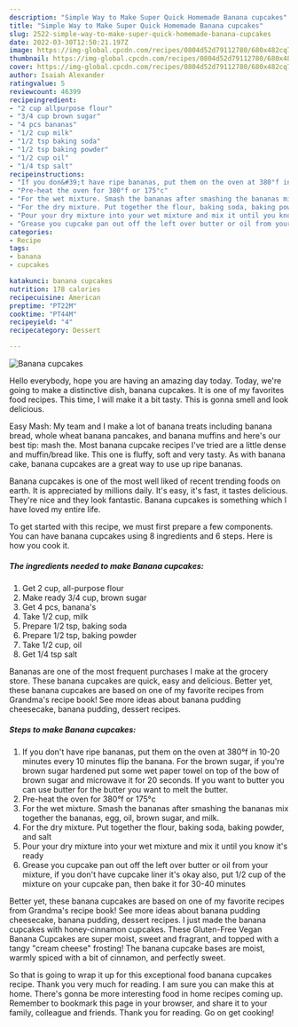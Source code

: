 ```yaml
---
description: "Simple Way to Make Super Quick Homemade Banana cupcakes"
title: "Simple Way to Make Super Quick Homemade Banana cupcakes"
slug: 2522-simple-way-to-make-super-quick-homemade-banana-cupcakes
date: 2022-03-30T12:50:21.197Z
image: https://img-global.cpcdn.com/recipes/0804d52d79112780/680x482cq70/banana-cupcakes-recipe-main-photo.jpg
thumbnail: https://img-global.cpcdn.com/recipes/0804d52d79112780/680x482cq70/banana-cupcakes-recipe-main-photo.jpg
cover: https://img-global.cpcdn.com/recipes/0804d52d79112780/680x482cq70/banana-cupcakes-recipe-main-photo.jpg
author: Isaiah Alexander
ratingvalue: 5
reviewcount: 46399
recipeingredient:
- "2 cup allpurpose flour"
- "3/4 cup brown sugar"
- "4 pcs bananas"
- "1/2 cup milk"
- "1/2 tsp baking soda"
- "1/2 tsp baking powder"
- "1/2 cup oil"
- "1/4 tsp salt"
recipeinstructions:
- "If you don&#39;t have ripe bananas, put them on the oven at 380°f in 10-20 minutes every 10 minutes flip the banana. For the brown sugar, if you&#39;re brown sugar hardened put some wet paper towel on top of the bow of brown sugar and microwave it for 20 seconds. If you want to butter you can use butter for the butter you want to melt the butter."
- "Pre-heat the oven for 380°f or 175°c"
- "For the wet mixture. Smash the bananas after smashing the bananas mix together the bananas, egg, oil, brown sugar, and milk."
- "For the dry mixture. Put together the flour, baking soda, baking powder, and salt"
- "Pour your dry mixture into your wet mixture and mix it until you know it&#39;s ready"
- "Grease you cupcake pan out off the left over butter or oil from your mixture, if you don&#39;t have cupcake liner it&#39;s okay also, put 1/2 cup of the mixture on your cupcake pan, then bake it for 30-40 minutes"
categories:
- Recipe
tags:
- banana
- cupcakes

katakunci: banana cupcakes 
nutrition: 178 calories
recipecuisine: American
preptime: "PT22M"
cooktime: "PT44M"
recipeyield: "4"
recipecategory: Dessert

---
```



![Banana cupcakes](https://img-global.cpcdn.com/recipes/0804d52d79112780/680x482cq70/banana-cupcakes-recipe-main-photo.jpg)

Hello everybody, hope you are having an amazing day today. Today, we're going to make a distinctive dish, banana cupcakes. It is one of my favorites food recipes. This time, I will make it a bit tasty. This is gonna smell and look delicious.

Easy Mash: My team and I make a lot of banana treats including banana bread, whole wheat banana pancakes, and banana muffins and here&#39;s our best tip: mash the. Most banana cupcake recipes I&#39;ve tried are a little dense and muffin/bread like. This one is fluffy, soft and very tasty. As with banana cake, banana cupcakes are a great way to use up ripe bananas.

Banana cupcakes is one of the most well liked of recent trending foods on earth. It is appreciated by millions daily. It's easy, it's fast, it tastes delicious. They're nice and they look fantastic. Banana cupcakes is something which I have loved my entire life.


To get started with this recipe, we must first prepare a few components. You can have banana cupcakes using 8 ingredients and 6 steps. Here is how you cook it.

<!--inarticleads1-->

##### The ingredients needed to make Banana cupcakes:

1. Get 2 cup, all-purpose flour
1. Make ready 3/4 cup, brown sugar
1. Get 4 pcs, banana&#39;s
1. Take 1/2 cup, milk
1. Prepare 1/2 tsp, baking soda
1. Prepare 1/2 tsp, baking powder
1. Take 1/2 cup, oil
1. Get 1/4 tsp salt


Bananas are one of the most frequent purchases I make at the grocery store. These banana cupcakes are quick, easy and delicious. Better yet, these banana cupcakes are based on one of my favorite recipes from Grandma&#39;s recipe book! See more ideas about banana pudding cheesecake, banana pudding, dessert recipes. 

<!--inarticleads2-->

##### Steps to make Banana cupcakes:

1. If you don&#39;t have ripe bananas, put them on the oven at 380°f in 10-20 minutes every 10 minutes flip the banana. For the brown sugar, if you&#39;re brown sugar hardened put some wet paper towel on top of the bow of brown sugar and microwave it for 20 seconds. If you want to butter you can use butter for the butter you want to melt the butter.
1. Pre-heat the oven for 380°f or 175°c
1. For the wet mixture. Smash the bananas after smashing the bananas mix together the bananas, egg, oil, brown sugar, and milk.
1. For the dry mixture. Put together the flour, baking soda, baking powder, and salt
1. Pour your dry mixture into your wet mixture and mix it until you know it&#39;s ready
1. Grease you cupcake pan out off the left over butter or oil from your mixture, if you don&#39;t have cupcake liner it&#39;s okay also, put 1/2 cup of the mixture on your cupcake pan, then bake it for 30-40 minutes


Better yet, these banana cupcakes are based on one of my favorite recipes from Grandma&#39;s recipe book! See more ideas about banana pudding cheesecake, banana pudding, dessert recipes. I just made the banana cupcakes with honey-cinnamon cupcakes. These Gluten-Free Vegan Banana Cupcakes are super moist, sweet and fragrant, and topped with a tangy &#34;cream cheese&#34; frosting! The banana cupcake bases are moist, warmly spiced with a bit of cinnamon, and perfectly sweet. 

So that is going to wrap it up for this exceptional food banana cupcakes recipe. Thank you very much for reading. I am sure you can make this at home. There's gonna be more interesting food in home recipes coming up. Remember to bookmark this page in your browser, and share it to your family, colleague and friends. Thank you for reading. Go on get cooking!
